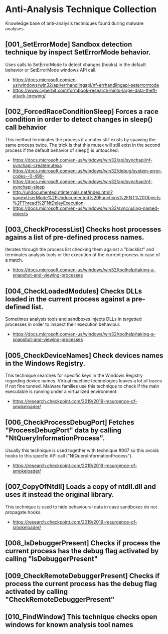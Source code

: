 # Anti-Analysis Technique Collection
Knowledge base of anti-analysis techniques found during malware analyses.

## [001_SetErrorMode] Sandbox detection technique by inspect SetErrorMode behavior. 
Uses calls to SetErrorMode to detect changes (hooks) in the default behavior or SetErrorMode windows API call. 

 - https://docs.microsoft.com/en-us/windows/win32/api/errhandlingapi/nf-errhandlingapi-seterrormode
 - https://www.cyberbit.com/formbook-research-hints-large-data-theft-attack-brewing/

## [002_ForcedRaceConditionSleep] Forces a race condition in order to detect changes in sleep() call behavior
This method terminates the process if a mutex still exists by spawing the same process twice. The trick is that this mutex will still exist in the second process if the default behavior of sleep() is untouched. 

 - https://docs.microsoft.com/en-us/windows/win32/api/synchapi/nf-synchapi-createmutexa
 - https://docs.microsoft.com/en-us/windows/win32/debug/system-error-codes--0-499-
 - https://docs.microsoft.com/en-us/windows/win32/api/synchapi/nf-synchapi-sleep
 - http://undocumented.ntinternals.net/index.html?page=UserMode%2FUndocumented%20Functions%2FNT%20Objects%2FThread%2FNtDelayExecution.
 - https://docs.microsoft.com/en-us/windows/win32/sync/using-named-objects

## [003_CheckProcessList] Checks host processes agains a list of pre-defined process names.
Iterates through the process list checking them against a "blacklist" and terminates analysis tools or the execution of the current process in case of a match.

 - https://docs.microsoft.com/en-us/windows/win32/toolhelp/taking-a-snapshot-and-viewing-processes

## [004_CheckLoadedModules] Checks DLLs loaded in the current process against a pre-defined list.
Sometimes analysis tools and sandboxes injects DLLs in targetted processes in order to inspect their execution behaviour.

 - https://docs.microsoft.com/en-us/windows/win32/toolhelp/taking-a-snapshot-and-viewing-processes

## [005_CheckDeviceNames] Check devices names in the Windows Registry.
This technique searches for specific keys in the Windows Registry regarding device names. Virtual machine technologies leaves a lot of traces if not fine tunned. Malware families use this technique to check if the main executable is running under a virtualized environment.

- https://research.checkpoint.com/2019/2019-resurgence-of-smokeloader/

## [006_CheckProcessDebugPort] Fetches "ProcessDebugPort" data by calling "NtQueryInformationProcess".
Usually this technique is used together with technique #007 so this avoids hooks to this specfic API call ("NtQueryInformationProcess").

- https://research.checkpoint.com/2019/2019-resurgence-of-smokeloader/

## [007_CopyOfNtdll] Loads a copy of ntdll.dll and uses it instead the original library.
This technique is used to hide behavioural data in case sandboxes do not propagate hooks. 

- https://research.checkpoint.com/2019/2019-resurgence-of-smokeloader/

## [008_IsDebuggerPresent] Checks if process the current process has the debug flag activated by calling "IsDebuggerPresent"

## [009_CheckRemoteDebuggerPresent] Checks if process the current process has the debug flag activated by calling "CheckRemoteDebuggerPresent"

## [010_FindWindow] This technique checks open windows for known analysis tool names